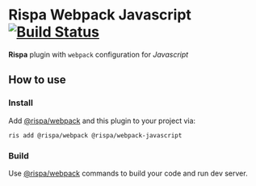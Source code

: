 # Rispa Webpack Javascript [![Build Status](https://api.travis-ci.org/rispa-io/rispa-webpack-javascript.svg?branch=master)](https://travis-ci.org/rispa-io/rispa-webpack-javascript)
**Rispa** plugin with `webpack` configuration for *Javascript*

## How to use
### Install
Add [@rispa/webpack](https://github.com/rispa-io/rispa-webpack) and this plugin to your project via:

`ris add @rispa/webpack @rispa/webpack-javascript`
### Build
Use [@rispa/webpack](https://github.com/rispa-io/rispa-webpack) commands to build your code and run dev server.
